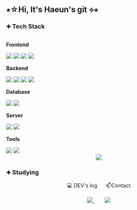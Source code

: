 ## ⭑☆Hi, It's Haeun's git ⟡⭑


### ⯌ Tech Stack

<div style="display:flex; flex-direction:column; align-items:flex-start;">

<!-- Frontend -->
<p><strong>Frontend</strong></p>
<div>
     <img src="https://img.shields.io/badge/html5-E34F26?style=for-the-badge&logo=html5&logoColor=white"/> 
     <img src="https://img.shields.io/badge/css-1572B6?style=for-the-badge&logo=css3&logoColor=white"/>
     <img src="https://img.shields.io/badge/javascript-F7DF1E?style=for-the-badge&logo=javascript&logoColor=black"/>
     <img src="https://img.shields.io/badge/react.js-61DAFB?style=for-the-badge&logo=react&logoColor=black"/>
</div>    
<!-- Backend -->   
<p><strong>Backend</strong></p>
<div>
    <img src="https://img.shields.io/badge/java-007396?style=for-the-badge&logo=java&logoColor=white"/> 
    <img src="https://img.shields.io/badge/python-3776AB?style=for-the-badge&logo=python&logoColor=white"/>   
    <img src="https://img.shields.io/badge/node.js-339933?style=for-the-badge&logo=Node.js&logoColor=white"/>
    <img src="https://img.shields.io/badge/springboot-6DB33F?style=for-the-badge&logo=springboot&logoColor=white"/>
</div>
   
<!-- Database -->
<p><strong>Database</strong></p>
<div>
     <img src="https://img.shields.io/badge/oracle-F80000?style=for-the-badge&logo=oracle&logoColor=white"> 
     <img src="https://img.shields.io/badge/mysql-4479A1?style=for-the-badge&logo=mysql&logoColor=white"> 
     <!--<img src="https://img.shields.io/badge/firebase-FFCA28?style=for-the-badge&logo=firebase&logoColor=white">-->
 </div>
<!-- Server -->
    <p><strong>Server</strong></p>
    <div>
        <!--<img src="https://img.shields.io/badge/linux-FCC624?style=for-the-badge&logo=linux&logoColor=black"> -->
        <img src="https://img.shields.io/badge/apache tomcat-F8DC75?style=for-the-badge&logo=apachetomcat&logoColor=black">
        <img src="https://img.shields.io/badge/Amazon AWS-232F3E?style=for-the-badge&logo=amazon aws&logoColor=white"> 
    </div>
<!-- Tools -->
    <p><strong>Tools</strong></p>
    <div>
   <img src="https://img.shields.io/badge/github-181717?style=for-the-badge&logo=github&logoColor=white"/>
    <img src="https://img.shields.io/badge/git-F05032?style=for-the-badge&logo=git&logoColor=white"/>
    </div>
 </div>
  
  <div align = "center">
  <a href="https://github.com/anuraghazra/github-readme-stats">
    <img align="center" src="https://github-readme-stats.vercel.app/api/top-langs?username=Yim-HaEun&layout=compact&langs_count=10&bg_color=45,#283048,#859398&title_color=ffffff&text_color=ffffff&hide_border=False" />
  </a>
</div>

### ⯌ Studying


<div align = "center">
      💻 DEV's log &nbsp&nbsp&nbsp&nbsp 📫Contact <br/><br/>
<a href="https://gkdms2710.tistory.com/category">
<img src="https://img.shields.io/badge/Tistory-FF5722?style=flat-square&logo=Tistory&logoColor=white"/>
</a>
&nbsp&nbsp&nbsp&nbsp&nbsp&nbsp
<a href="mailto:gkdms2710@naver.com" target="_blank"><img src="https://img.shields.io/badge/Mail-EA4335.svg?style=flat-squaree&logo=Gmail&logoColor=white"/>
</a>

